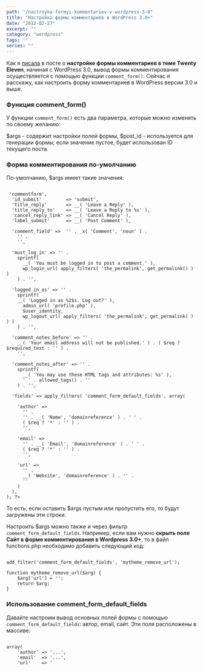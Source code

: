 ```yaml
---
path: "/nastroyka-formyi-kommentariev-v-wordpress-3-0"
title: "Настройка формы комментариев в WordPress 3.0+"
date: "2012-02-27"
excerpt: ""
category: "wordpress"
tags: ""
series: ""
---
```


Как я [писала](http://oriolo.ru/wordpress/twenty-eleven-comments-form/ "Совершенствуем форму комментариев в теме Twenty Eleven") в посте о **настройке формы комментариев в теме Twenty Eleven**, начиная с WordPress 3.0, вывод формы комментирования осуществляется с помощью функции `comment_form()`. Сейчас я расскажу, как настроить форму комментариев в WordPress версии 3.0 и выше.

### Функция comment\_form()

У функции `comment_form()` есть два параметра, которые можно изменять по своему желанию:

$args - содержит настройки полей формы, $post\_id - используется для генерации формы; если значение пустое, будет использован ID текущего поста.

### Форма комментирования по-умолчанию

По-умолчанию, $args имеет такие значения:

```

 'commentform',
  'id_submit'         => 'submit',
  'title_reply'       => __( 'Leave a Reply' ),
  'title_reply_to'    => __( 'Leave a Reply to %s' ),
  'cancel_reply_link' => __( 'Cancel Reply' ),
  'label_submit'      => __( 'Post Comment' ),

  'comment_field' =>  '' . _x( 'Comment', 'noun' ) .
    '' .
    '',

  'must_log_in' => '' .
    sprintf(
      __( 'You must be logged in to post a comment.' ),
      wp_login_url( apply_filters( 'the_permalink', get_permalink() ) )
    ) . '',

  'logged_in_as' => '' .
    sprintf(
    __( 'Logged in as %2$s. Log out?' ),
      admin_url( 'profile.php' ),
      $user_identity,
      wp_logout_url( apply_filters( 'the_permalink', get_permalink( ) ) )
    ) . '',

  'comment_notes_before' => '' .
    __( 'Your email address will not be published.' ) . ( $req ? $required_text : '' ) .
    '',

  'comment_notes_after' => '' .
    sprintf(
      __( 'You may use these HTML tags and attributes: %s' ),
      ' ' . allowed_tags() . ''
    ) . '',

  'fields' => apply_filters( 'comment_form_default_fields', array(

    'author' =>
      '' .
      '' . __( 'Name', 'domainreference' ) . ' ' .
      ( $req ? '*' : '' ) .
      '',

    'email' =>
      '' . __( 'Email', 'domainreference' ) . ' ' .
      ( $req ? '*' : '' ) .
      '',

    'url' =>
      '' .
      __( 'Website', 'domainreference' ) . '' .
      ''
    )
  ),
); ?>

```

То есть, если оставить $args пустым или пропустить его, то будут загружены эти строки.

Настроить $args можно также и через фильтр `comment_form_default_fields`. Например, если вам нужно **скрыть поле Сайт в форме комментирования в Wordpress 3.0+**, то в файл functions.php необходимо добавить следующий код:

```

add_filter('comment_form_default_fields', 'mytheme_remove_url');

function mytheme_remove_url($arg) {
    $arg['url'] = '';
    return $arg;
}
```

### Использование comment\_form\_default\_fields

Давайте настроим вывод основных полей формы с помощью `comment_form_default_fields`: автор, email, сайт. Эти поля расположены в массиве:

```

array(
	'author' => '...',
	'email'  => '...',
	'url'    => '
```
